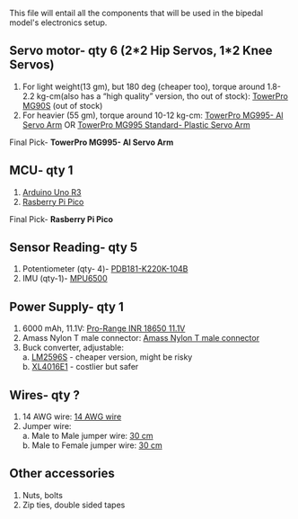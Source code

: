 This file will entail all the components that will be used in the bipedal model's electronics setup.

## Servo motor- qty 6 (2\*2 Hip Servos, 1\*2 Knee Servos)
  1.	For light weight(13 gm), but 180 deg (cheaper too), torque around 1.8-2.2 kg-cm(also has a “high quality” version, tho out of stock): [TowerPro MG90S](https://robu.in/product/towerpro-mg90s-mini-digital-servo-motor-180-rotation-standard-quality/) (out of stock)
  2.	For heavier (55 gm), torque around 10-12 kg-cm: [TowerPro MG995- Al Servo Arm](https://robu.in/product/towerpro-mg995-metal-gear-servo-motor-cnc-aluminum-steering-servo-horn-arm/#tab-description) OR [TowerPro MG995 Standard- Plastic Servo Arm](https://robu.in/product/towerpro-mg995-metal-gear-servo-motor/)

Final Pick- **TowerPro MG995- Al Servo Arm**

## MCU- qty 1
1.	[Arduino Uno R3](https://robu.in/product/arduino-uno-r3/)
2.	[Rasberry Pi Pico](https://robu.in/product/raspberry-pi-pico/)

Final Pick- **Rasberry Pi Pico**

## Sensor Reading- qty 5
1. Potentiometer (qty- 4)- [PDB181-K220K-104B](https://robu.in/product/pdb181-k220k-104b-rotary-potentiometer/)
2. IMU (qty-1)- [MPU6500](https://robu.in/product/mpu6500-gyroscope-accelerometer-digital-motion-processor-dmp-6-axis-motion-sensor-with-i2c-spi-interface/)

## Power Supply- qty 1
1.	6000 mAh, 11.1V: [Pro-Range INR 18650 11.1V](https://robu.in/product/pro-range-18650-li-ion-6000mah-3s-11-1v-3c-3s3p/)
2.	Amass Nylon T male connector: [Amass Nylon T male connector](https://robu.in/product/nylon-t-style-male-connector-with-insulating-cap-1pcs/)
3.	Buck converter, adjustable:  
	a. [LM2596S](https://robu.in/product/lm2596s-with-smd-led-dc-dc-step-down-power-supply) - cheaper version, might be risky  
  	b. [XL4016E1](https://robu.in/product/xl4016e1-200w-step-down-power-supply-module/#tab-description) - costlier but safer

## Wires- qty ?
1.	14 AWG wire: [14 AWG wire](https://robu.in/product/14awg-solid-core-insulated-wire-silicone-black/)
2.	Jumper wire:  
	a. Male to Male jumper wire: [30 cm](https://robu.in/product/male-to-male-jumper-wires-40-pin-30cm/)  
	b. Male to Female jumper wire: [30 cm](https://robu.in/product/male-to-female-jumper-wires-40-pin-30cm/)

## Other accessories 
1.	Nuts, bolts
2.	Zip ties, double sided tapes
